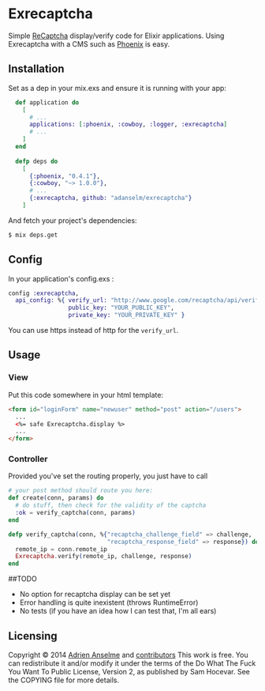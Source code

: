# Exrecaptcha

Simple [ReCaptcha] display/verify code for Elixir applications.
Using Exrecaptcha with a CMS such as [Phoenix] is easy.

[ReCaptcha]: http://www.google.com/recaptcha
[Phoenix]: https://github.com/phoenixframework/phoenix

## Installation

Set as a dep in your mix.exs and ensure it is running with your app:

```elixir
  def application do
    [
      # ...
      applications: [:phoenix, :cowboy, :logger, :exrecaptcha]
      # ...
    ]
  end
  
  defp deps do
    [
      {:phoenix, "0.4.1"},
      {:cowboy, "~> 1.0.0"},
      # ...
      {:exrecaptcha, github: "adanselm/exrecaptcha"}
    ]
```

And fetch your project's dependencies:

```bash
$ mix deps.get
```

## Config

In your application's config.exs :

```elixir
config :exrecaptcha,
  api_config: %{ verify_url: "http://www.google.com/recaptcha/api/verify",
                 public_key: "YOUR_PUBLIC_KEY",
                 private_key: "YOUR_PRIVATE_KEY" }
```

You can use https instead of http for the `verify_url`.

## Usage

### View

Put this code somewhere in your html template:

```html
<form id="loginForm" name="newuser" method="post" action="/users">
  ...
  <%= safe Exrecaptcha.display %>
  ...
</form>
```

### Controller

Provided you've set the routing properly, you just have to call

```elixir
# your post method should route you here:
def create(conn, params) do
  # do stuff, then check for the validity of the captcha
  :ok = verify_captcha(conn, params)
end

defp verify_captcha(conn, %{"recaptcha_challenge_field" => challenge,
                            "recaptcha_response_field" => response}) do
  remote_ip = conn.remote_ip
  Exrecaptcha.verify(remote_ip, challenge, response)
end
```

##TODO

- No option for recaptcha display can be set yet
- Error handling is quite inexistent (throws RuntimeError)
- No tests (if you have an idea how I can test that, I'm all ears)

## Licensing
Copyright © 2014 [Adrien Anselme](https://github.com/adanselm) and [contributors](https://github.com/adanselm/exrecaptcha/graphs/contributors)
This work is free. You can redistribute it and/or modify it under the
terms of the Do What The Fuck You Want To Public License, Version 2,
as published by Sam Hocevar. See the COPYING file for more details.
